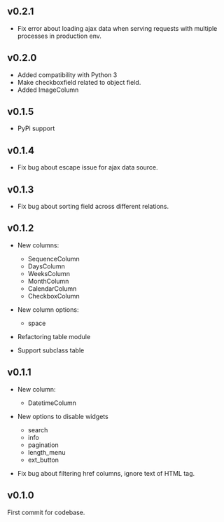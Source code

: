 ## v0.2.1
* Fix error about loading ajax data when serving requests with multiple processes in production env.

## v0.2.0
* Added compatibility with Python 3
* Make checkboxfield related to object field.
* Added ImageColumn

## v0.1.5

* PyPi support

## v0.1.4
* Fix bug about escape issue for ajax data source.

## v0.1.3
* Fix bug about sorting field across different relations.

## v0.1.2
* New columns:

    * SequenceColumn
    * DaysColumn
    * WeeksColumn
    * MonthColumn
    * CalendarColumn
    * CheckboxColumn

* New column options:

    * space

* Refactoring table module
* Support subclass table

## v0.1.1

* New column:

    * DatetimeColumn

* New options to disable widgets

    * search
    * info
    * pagination
    * length_menu
    * ext_button

* Fix bug about filtering href columns, ignore text of HTML tag.

## v0.1.0

First commit for codebase.
